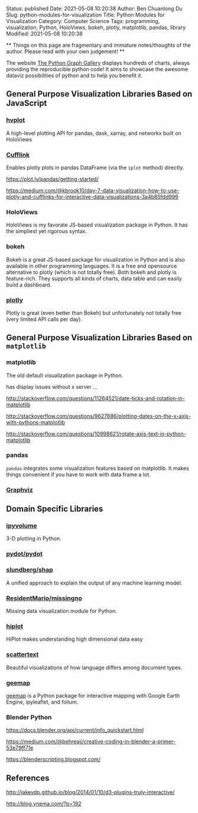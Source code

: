 Status: published
Date: 2021-05-08 10:20:38
Author: Ben Chuanlong Du
Slug: python-modules-for-visualization
Title: Python Modules for Visualization
Category: Computer Science
Tags: programming, visualization, Python, HoloViews, bokeh, plotly, matplotlib, pandas, library
Modified: 2021-05-08 10:20:38

**
Things on this page are
fragmentary and immature notes/thoughts of the author.
Please read with your own judgement!
**

The website [The Python Graph Gallery](https://python-graph-gallery.com/)
displays hundreds of charts, always providing the reproducible python code! 
It aims to showcase the awesome dataviz possibilities of python and to help you benefit it. 

## General Purpose Visualization Libraries Based on JavaScript

### [hvplot](https://github.com/pyviz/hvplot)

A high-level plotting API for pandas, dask, xarray, and networkx built on HoloViews 

### [Cufflink](https://github.com/santosjorge/cufflinks)

Enables plotly plots in pandas DataFrame (via the `iplot` method) directly. 

https://plot.ly/pandas/getting-started/

https://medium.com/@kbrook10/day-7-data-visualization-how-to-use-plotly-and-cufflinks-for-interactive-data-visualizations-3a4b85fdd999

### HoloViews

HoloViews is my favorate JS-based visualization package in Python.
It has the simpliest yet rigorous syntax.

### bokeh

Bokeh is a great JS-based package for visualization in Python and is also available in other programming languages.
It is a free and opensource alternative to plotly (which is not totally free).
Both bokeh and plotly is feature-rich.
They supports all kinds of charts, data table and can easily build a dashboard.

### [plotly](https://plot.ly/python/user-guide/)

Plotly is great (even better than Bokeh) but unfortunately not totally free (very limited API calls per day).

## General Purpose Visualization Libraries Based on `matplotlib`

### matplotlib

The old default visualization package in Python.


has display issues without x server ...

http://stackoverflow.com/questions/11264521/date-ticks-and-rotation-in-matplotlib

http://stackoverflow.com/questions/9627686/plotting-dates-on-the-x-axis-with-pythons-matplotlib

http://stackoverflow.com/questions/10998621/rotate-axis-text-in-python-matplotlib

### pandas

`pandas` integrates some visualization features based on matplotlib.
It makes things convenient if you have to work with data frame a lot.

### [Graphviz](https://github.com/xflr6/graphviz)

## Domain Specific Libraries

### [ipyvolume](https://github.com/maartenbreddels/ipyvolume)

3-D plotting in Python.

### [pydot/pydot](https://github.com/pydot/pydot)

### [slundberg/shap](https://github.com/slundberg/shap)

A unified approach to explain the output of any machine learning model.

### [ResidentMario/missingno](https://github.com/ResidentMario/missingno)

Missing data visualization module for Python.

### [hiplot](https://github.com/facebookresearch/hiplot)

HiPlot makes understanding high dimensional data easy

### [scattertext](https://github.com/JasonKessler/scattertext)

Beautiful visualizations of how language differs among document types.

### [geemap](https://github.com/giswqs/geemap)
[geemap](https://github.com/giswqs/geemap)
is a Python package for interactive mapping with Google Earth Engine, ipyleaflet, and folium.

### Blender Python

https://docs.blender.org/api/current/info_quickstart.html

https://medium.com/@behreajj/creative-coding-in-blender-a-primer-53e79ff71e

https://blenderscripting.blogspot.com/

## References

http://jakevdp.github.io/blog/2014/01/10/d3-plugins-truly-interactive/

http://blog.ynema.com/?p=192
